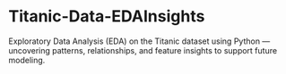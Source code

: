 # Titanic-Data-EDAInsights
Exploratory Data Analysis (EDA) on the Titanic dataset using Python — uncovering patterns, relationships, and feature insights to support future modeling.
